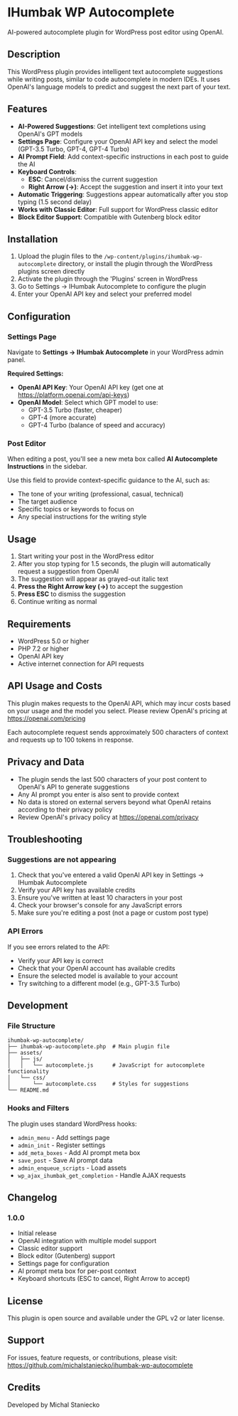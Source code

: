 # IHumbak WP Autocomplete

AI-powered autocomplete plugin for WordPress post editor using OpenAI.

## Description

This WordPress plugin provides intelligent text autocomplete suggestions while writing posts, similar to code autocomplete in modern IDEs. It uses OpenAI's language models to predict and suggest the next part of your text.

## Features

- **AI-Powered Suggestions**: Get intelligent text completions using OpenAI's GPT models
- **Settings Page**: Configure your OpenAI API key and select the model (GPT-3.5 Turbo, GPT-4, GPT-4 Turbo)
- **AI Prompt Field**: Add context-specific instructions in each post to guide the AI
- **Keyboard Controls**:
  - **ESC**: Cancel/dismiss the current suggestion
  - **Right Arrow (→)**: Accept the suggestion and insert it into your text
- **Automatic Triggering**: Suggestions appear automatically after you stop typing (1.5 second delay)
- **Works with Classic Editor**: Full support for WordPress classic editor
- **Block Editor Support**: Compatible with Gutenberg block editor

## Installation

1. Upload the plugin files to the `/wp-content/plugins/ihumbak-wp-autocomplete` directory, or install the plugin through the WordPress plugins screen directly
2. Activate the plugin through the 'Plugins' screen in WordPress
3. Go to Settings → IHumbak Autocomplete to configure the plugin
4. Enter your OpenAI API key and select your preferred model

## Configuration

### Settings Page

Navigate to **Settings → IHumbak Autocomplete** in your WordPress admin panel.

**Required Settings:**
- **OpenAI API Key**: Your OpenAI API key (get one at https://platform.openai.com/api-keys)
- **OpenAI Model**: Select which GPT model to use:
  - GPT-3.5 Turbo (faster, cheaper)
  - GPT-4 (more accurate)
  - GPT-4 Turbo (balance of speed and accuracy)

### Post Editor

When editing a post, you'll see a new meta box called **AI Autocomplete Instructions** in the sidebar.

Use this field to provide context-specific guidance to the AI, such as:
- The tone of your writing (professional, casual, technical)
- The target audience
- Specific topics or keywords to focus on
- Any special instructions for the writing style

## Usage

1. Start writing your post in the WordPress editor
2. After you stop typing for 1.5 seconds, the plugin will automatically request a suggestion from OpenAI
3. The suggestion will appear as grayed-out italic text
4. **Press the Right Arrow key (→)** to accept the suggestion
5. **Press ESC** to dismiss the suggestion
6. Continue writing as normal

## Requirements

- WordPress 5.0 or higher
- PHP 7.2 or higher
- OpenAI API key
- Active internet connection for API requests

## API Usage and Costs

This plugin makes requests to the OpenAI API, which may incur costs based on your usage and the model you select. Please review OpenAI's pricing at https://openai.com/pricing

Each autocomplete request sends approximately 500 characters of context and requests up to 100 tokens in response.

## Privacy and Data

- The plugin sends the last 500 characters of your post content to OpenAI's API to generate suggestions
- Any AI prompt you enter is also sent to provide context
- No data is stored on external servers beyond what OpenAI retains according to their privacy policy
- Review OpenAI's privacy policy at https://openai.com/privacy

## Troubleshooting

### Suggestions are not appearing

1. Check that you've entered a valid OpenAI API key in Settings → IHumbak Autocomplete
2. Verify your API key has available credits
3. Ensure you've written at least 10 characters in your post
4. Check your browser's console for any JavaScript errors
5. Make sure you're editing a post (not a page or custom post type)

### API Errors

If you see errors related to the API:
- Verify your API key is correct
- Check that your OpenAI account has available credits
- Ensure the selected model is available to your account
- Try switching to a different model (e.g., GPT-3.5 Turbo)

## Development

### File Structure

```
ihumbak-wp-autocomplete/
├── ihumbak-wp-autocomplete.php  # Main plugin file
├── assets/
│   ├── js/
│   │   └── autocomplete.js      # JavaScript for autocomplete functionality
│   └── css/
│       └── autocomplete.css     # Styles for suggestions
└── README.md
```

### Hooks and Filters

The plugin uses standard WordPress hooks:
- `admin_menu` - Add settings page
- `admin_init` - Register settings
- `add_meta_boxes` - Add AI prompt meta box
- `save_post` - Save AI prompt data
- `admin_enqueue_scripts` - Load assets
- `wp_ajax_ihumbak_get_completion` - Handle AJAX requests

## Changelog

### 1.0.0
- Initial release
- OpenAI integration with multiple model support
- Classic editor support
- Block editor (Gutenberg) support
- Settings page for configuration
- AI prompt meta box for per-post context
- Keyboard shortcuts (ESC to cancel, Right Arrow to accept)

## License

This plugin is open source and available under the GPL v2 or later license.

## Support

For issues, feature requests, or contributions, please visit:
https://github.com/michalstaniecko/ihumbak-wp-autocomplete

## Credits

Developed by Michal Staniecko